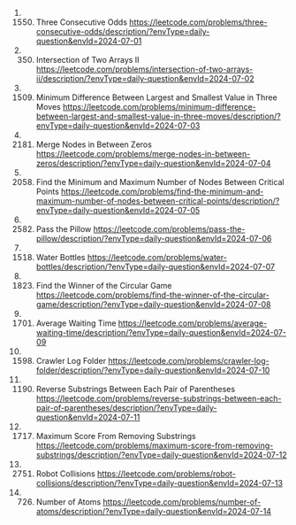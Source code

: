 1. 1550. Three Consecutive Odds
https://leetcode.com/problems/three-consecutive-odds/description/?envType=daily-question&envId=2024-07-01
2. 350. Intersection of Two Arrays II
https://leetcode.com/problems/intersection-of-two-arrays-ii/description/?envType=daily-question&envId=2024-07-02
3. 1509. Minimum Difference Between Largest and Smallest Value in Three Moves
https://leetcode.com/problems/minimum-difference-between-largest-and-smallest-value-in-three-moves/description/?envType=daily-question&envId=2024-07-03
4. 2181. Merge Nodes in Between Zeros
https://leetcode.com/problems/merge-nodes-in-between-zeros/description/?envType=daily-question&envId=2024-07-04
5. 2058. Find the Minimum and Maximum Number of Nodes Between Critical Points
https://leetcode.com/problems/find-the-minimum-and-maximum-number-of-nodes-between-critical-points/description/?envType=daily-question&envId=2024-07-05
6. 2582. Pass the Pillow
https://leetcode.com/problems/pass-the-pillow/description/?envType=daily-question&envId=2024-07-06
7. 1518. Water Bottles
https://leetcode.com/problems/water-bottles/description/?envType=daily-question&envId=2024-07-07
8. 1823. Find the Winner of the Circular Game
https://leetcode.com/problems/find-the-winner-of-the-circular-game/description/?envType=daily-question&envId=2024-07-08
9. 1701. Average Waiting Time
https://leetcode.com/problems/average-waiting-time/description/?envType=daily-question&envId=2024-07-09
10. 1598. Crawler Log Folder
https://leetcode.com/problems/crawler-log-folder/description/?envType=daily-question&envId=2024-07-10
11. 1190. Reverse Substrings Between Each Pair of Parentheses
https://leetcode.com/problems/reverse-substrings-between-each-pair-of-parentheses/description/?envType=daily-question&envId=2024-07-11
12. 1717. Maximum Score From Removing Substrings
https://leetcode.com/problems/maximum-score-from-removing-substrings/description/?envType=daily-question&envId=2024-07-12
13. 2751. Robot Collisions
https://leetcode.com/problems/robot-collisions/description/?envType=daily-question&envId=2024-07-13
14. 726. Number of Atoms
https://leetcode.com/problems/number-of-atoms/description/?envType=daily-question&envId=2024-07-14